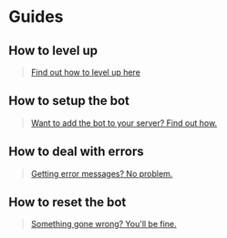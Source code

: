 # Guides

## How to level up
> [Find out how to level up here](./level)

## How to setup the bot
> [Want to add the bot to your server? Find out how.](./setup)

## How to deal with errors
> [Getting error messages? No problem.](./error)

## How to reset the bot
> [Something gone wrong? You'll be fine.](./reset)

